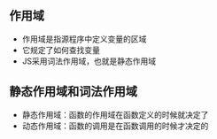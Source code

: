 ## 作用域
- 作用域是指源程序中定义变量的区域
- 它规定了如何查找变量
- JS采用词法作用域，也就是静态作用域

## 静态作用域和词法作用域
- 静态作用域：函数的作用域在函数定义的时候就决定了
- 动态作用域：函数的调用是在函数调用的时候才决定的